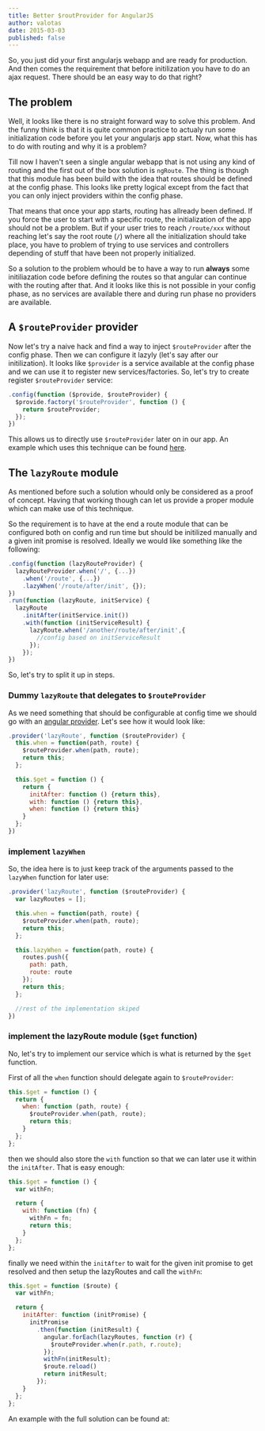 ```yaml
---
title: Better $routProvider for AngularJS
author: valotas
date: 2015-03-03
published: false
---
```

So, you just did your first angularjs webapp and are ready for production. And then comes the requirement that before initilization you have to do an ajax request. There should be an easy way to do that right?

## The problem
Well, it looks like there is no straight forward way to solve this problem. And the funny think is that it is quite common practice to actualy run some initialization code before you let your angularjs app start. Now, what this has to do with routing and why it is a problem?

Till now I haven't seen a single angular webapp that is not using any kind of routing and the first out of the box solution is `ngRoute`. The thing is though that this module has been build with the idea that routes should be defined at the config phase. This looks like pretty logical except from the fact that you can only inject providers within the config phase.

That means that once your app starts, routing has allready been defined. If you force the user to start with a specific route, the initialization of the app should not be a problem. But if your user tries to reach `/route/xxx` without reaching let's say the root route (`/`) where all the initialization should take place, you have to problem of trying to use services and controllers depending of stuff that have been not properly initialized.

So a solution to the problem whould be to have a way to run **always** some initiliazation code before defining the routes so that angular can continue with the routing after that. And it looks like this is not possible in your config phase, as no services are available there and during run phase no providers are available.

## A `$routeProvider` provider
Now let's try a naive hack and find a way to inject `$routeProvider` after the config phase. Then we can configure it lazyly (let's say after our initilization). It looks like `$provider` is a service available at the config phase and we can use it to register new services/factories. So, let's try to create register `$routeProvider` service:

```js
.config(function ($provide, $routeProvider) {
  $provide.factory('$routeProvider', function () {
    return $routeProvider;
  });
})
```

This allows us to directly use `$routeProvider` later on in our app. An example which uses this technique can be found [here](http://jsbin.com/salini/edit).

## The `lazyRoute` module
As mentioned before such a solution whould only be considered as a proof of concept. Having that working though can let us provide a proper module which can make use of this technique.

So the requirement is to have at the end a route module that can be configured both on config and run time but should be initilized manually and a given init promise is resolved. Ideally we would like something like the following:

```js
.config(function (lazyRouteProvider) {
  lazyRouteProvider.when('/', {...})
    .when('/route', {...})
    .lazyWhen('/route/after/init', {});
})
.run(function (lazyRoute, initService) {
  lazyRoute
    .initAfter(initService.init())
    .with(function (initServiceResult) {
      lazyRoute.when('/another/route/after/init',{ 
        //config based on initServiceResult
      });
    });
})
```

So, let's try to split it up in steps.

### Dummy `lazyRoute` that delegates to `$routeProvider`
As we need something that should be configurable at config time we should go with an [angular provider](https://docs.angularjs.org/guide/providers). Let's see how it would look like:

```js
.provider('lazyRoute', function ($routeProvider) {
  this.when = function(path, route) {
    $routeProvider.when(path, route);
    return this;
  };

  this.$get = function () {
    return {
      initAfter: function () {return this},
      with: function () {return this},
      when: function () {return this}
    }
  };
})
```

### implement `lazyWhen`
So, the idea here is to just keep track of the arguments passed to the `lazyWhen` function for later use:

```js
.provider('lazyRoute', function ($routeProvider) {
  var lazyRoutes = [];

  this.when = function(path, route) {
    $routeProvider.when(path, route);
    return this;
  };

  this.lazyWhen = function(path, route) {
    routes.push({
      path: path,
      route: route
    });
    return this;
  };

  //rest of the implementation skiped
})
```

### implement the lazyRoute module (`$get` function)
No, let's try to implement our service which is what is returned by the `$get` function.

First of all the `when` function should delegate again to `$routeProvider`:

```js
this.$get = function () {
  return {
    when: function (path, route) {
      $routeProvider.when(path, route);
      return this;
    }
  };
};
```

then we should also store the `with` function so that we can later use it within the `initAfter`. That is easy enough:

```js
this.$get = function () {
  var withFn;

  return {
    with: function (fn) {
      withFn = fn;
      return this;
    }
  };
};
```

finally we need within the `initAfter` to wait for the given init promise to get resolved and then setup the lazyRoutes and call the `withFn`:

```js
this.$get = function ($route) {
  var withFn;

  return {
    initAfter: function (initPromise) {
      initPromise
        .then(function (initResult) {
          angular.forEach(lazyRoutes, function (r) {
            $routeProvider.when(r.path, r.route);
          });
          withFn(initResult);
          $route.reload()
          return initResult;
        });
    }
  };
};
```

An example with the full solution can be found at: 